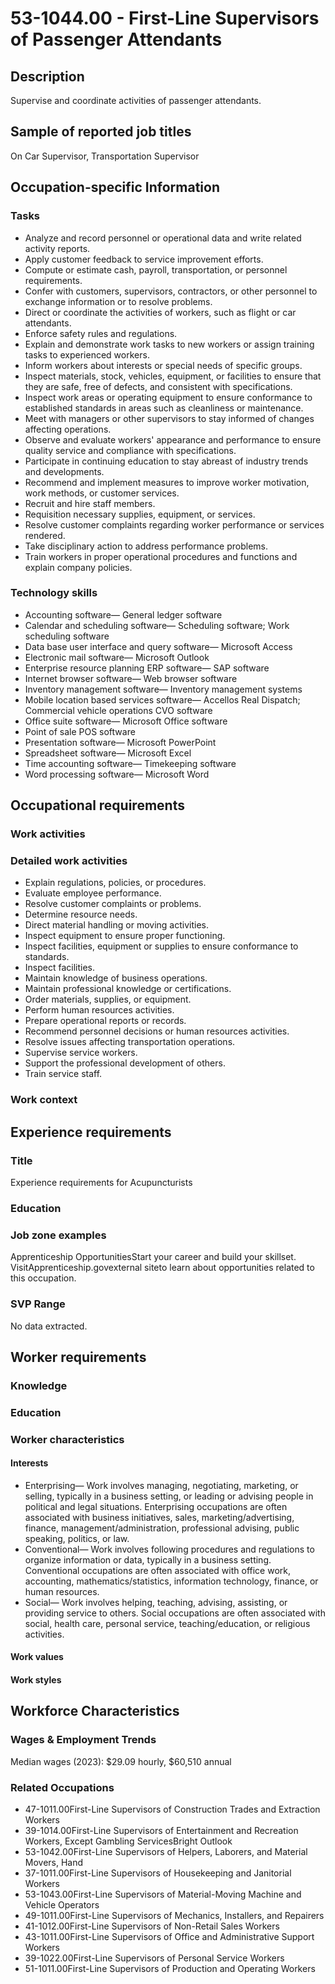# 53-1044.00 - First-Line Supervisors of Passenger Attendants

## Description
Supervise and coordinate activities of passenger attendants.

## Sample of reported job titles
On Car Supervisor, Transportation Supervisor

## Occupation-specific Information
### Tasks
- Analyze and record personnel or operational data and write related activity reports.
- Apply customer feedback to service improvement efforts.
- Compute or estimate cash, payroll, transportation, or personnel requirements.
- Confer with customers, supervisors, contractors, or other personnel to exchange information or to resolve problems.
- Direct or coordinate the activities of workers, such as flight or car attendants.
- Enforce safety rules and regulations.
- Explain and demonstrate work tasks to new workers or assign training tasks to experienced workers.
- Inform workers about interests or special needs of specific groups.
- Inspect materials, stock, vehicles, equipment, or facilities to ensure that they are safe, free of defects, and consistent with specifications.
- Inspect work areas or operating equipment to ensure conformance to established standards in areas such as cleanliness or maintenance.
- Meet with managers or other supervisors to stay informed of changes affecting operations.
- Observe and evaluate workers' appearance and performance to ensure quality service and compliance with specifications.
- Participate in continuing education to stay abreast of industry trends and developments.
- Recommend and implement measures to improve worker motivation, work methods, or customer services.
- Recruit and hire staff members.
- Requisition necessary supplies, equipment, or services.
- Resolve customer complaints regarding worker performance or services rendered.
- Take disciplinary action to address performance problems.
- Train workers in proper operational procedures and functions and explain company policies.

### Technology skills
- Accounting software— General ledger software
- Calendar and scheduling software— Scheduling software; Work scheduling software
- Data base user interface and query software— Microsoft Access
- Electronic mail software— Microsoft Outlook
- Enterprise resource planning ERP software— SAP software
- Internet browser software— Web browser software
- Inventory management software— Inventory management systems
- Mobile location based services software— Accellos Real Dispatch; Commercial vehicle operations CVO software
- Office suite software— Microsoft Office software
- Point of sale POS software
- Presentation software— Microsoft PowerPoint
- Spreadsheet software— Microsoft Excel
- Time accounting software— Timekeeping software
- Word processing software— Microsoft Word

## Occupational requirements
### Work activities


### Detailed work activities
- Explain regulations, policies, or procedures.
- Evaluate employee performance.
- Resolve customer complaints or problems.
- Determine resource needs.
- Direct material handling or moving activities.
- Inspect equipment to ensure proper functioning.
- Inspect facilities, equipment or supplies to ensure conformance to standards.
- Inspect facilities.
- Maintain knowledge of business operations.
- Maintain professional knowledge or certifications.
- Order materials, supplies, or equipment.
- Perform human resources activities.
- Prepare operational reports or records.
- Recommend personnel decisions or human resources activities.
- Resolve issues affecting transportation operations.
- Supervise service workers.
- Support the professional development of others.
- Train service staff.

### Work context


## Experience requirements
### Title
Experience requirements for Acupuncturists

### Education


### Job zone examples
Apprenticeship OpportunitiesStart your career and build your skillset. VisitApprenticeship.govexternal siteto learn about opportunities related to this occupation.

### SVP Range
No data extracted.

## Worker requirements
### Knowledge


### Education


### Worker characteristics
#### Interests
- Enterprising— Work involves managing, negotiating, marketing, or selling, typically in a business setting, or leading or advising people in political and legal situations. Enterprising occupations are often associated with business initiatives, sales, marketing/advertising, finance, management/administration, professional advising, public speaking, politics, or law.
- Conventional— Work involves following procedures and regulations to organize information or data, typically in a business setting. Conventional occupations are often associated with office work, accounting, mathematics/statistics, information technology, finance, or human resources.
- Social— Work involves helping, teaching, advising, assisting, or providing service to others. Social occupations are often associated with social, health care, personal service, teaching/education, or religious activities.

#### Work values


#### Work styles


## Workforce Characteristics
### Wages & Employment Trends
Median wages (2023): $29.09 hourly, $60,510 annual

### Related Occupations
- 47-1011.00First-Line Supervisors of Construction Trades and Extraction Workers
- 39-1014.00First-Line Supervisors of Entertainment and Recreation Workers, Except Gambling ServicesBright Outlook
- 53-1042.00First-Line Supervisors of Helpers, Laborers, and Material Movers, Hand
- 37-1011.00First-Line Supervisors of Housekeeping and Janitorial Workers
- 53-1043.00First-Line Supervisors of Material-Moving Machine and Vehicle Operators
- 49-1011.00First-Line Supervisors of Mechanics, Installers, and Repairers
- 41-1012.00First-Line Supervisors of Non-Retail Sales Workers
- 43-1011.00First-Line Supervisors of Office and Administrative Support Workers
- 39-1022.00First-Line Supervisors of Personal Service Workers
- 51-1011.00First-Line Supervisors of Production and Operating Workers